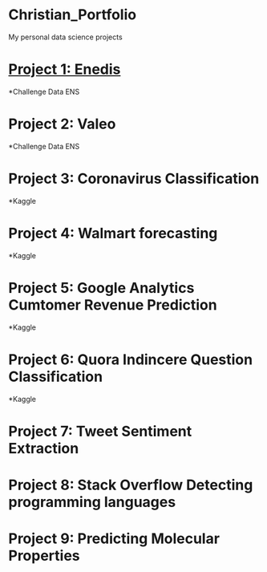 # Christian_Portfolio
My personal data science projects

# [Project 1: Enedis](https://github.com/sckobayashi/ChallengeDataEns2020/tree/master/Enedis)
*Challenge Data ENS

# Project 2: Valeo
*Challenge Data ENS

# Project 3: Coronavirus Classification
*Kaggle 

# Project 4: Walmart forecasting
*Kaggle 

# Project 5: Google Analytics Cumtomer Revenue Prediction
*Kaggle

# Project 6: Quora Indincere Question Classification
*Kaggle

# Project 7: Tweet Sentiment Extraction

# Project 8: Stack Overflow Detecting programming languages

# Project 9: Predicting Molecular Properties
